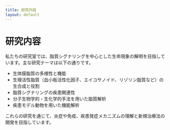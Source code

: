 ```yaml
---
title: 研究内容
layout: default
---
```


# 研究内容

私たちの研究室では、脂質シグナリングを中心とした生命現象の解明を目指しています。主な研究テーマは以下の通りです。

- 生体膜脂質の多様性と機能
- 生理活性脂質（血小板活性化因子、エイコサノイド、リゾリン脂質など）の生合成と役割
- 脂質シグナリングの疾患関連性
- 分子生物学的・生化学的手法を用いた脂質解析
- 疾患モデル動物を用いた機能解析

これらの研究を通じて、炎症や免疫、疾患発症メカニズムの理解と新規治療法の開発を目指しています。
